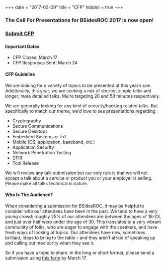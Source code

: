 +++
date = "2017-02-09"
title = "CFP"
hidden = true
+++

### The Call For Presentations for BSidesROC 2017 is now open!

### 

### [Submit CFP](https://docs.google.com/forms/d/10ic3TVy4H48axuOPTz4pqcYSuQuHAIzzDLQnvfP5HnY/viewform)

### 

#### Important Dates

- CFP Closes: March 17
- CFP Responses Sent: March 24

#### CFP Guideline

We are looking for a variety of topics to be presented at this year’s con. Additionally, this year, we are seeking a mix of shorter, simple talks and longer, more detailed talks.  We’re targeting 20 and 50 minutes respectively.

We are generally looking for any kind of security/hacking related talks. But specifically to match our theme, we’d love to see presentations regarding:

- Cryptography
- Secure Communications
- Secure Desktops
- Embedded Systems or IoT
- Mobile (OS, application, baseband, etc.)
- Application Security
- Network Penetration Testing
- DFIR
- Tool Release

We will review any talk submission but our only rule is that we will not accept a talk about a service or product you or your employer is selling. Please make all talks technical in nature.

#### Who Is The Audience?

When considering a submission for BSidesROC, it may be helpful to consider who our attendees have been in the past. We tend to have a very young crowd: roughly 25% of our attendees are between the ages of 18-23, and just over half were under the age of 30. This translates to a very vibrant community of folks, who are eager to engage with the speakers, and have fresh ways of looking at topics. Our attendees have new, sometimes brilliant, ideas to bring to the table – and they aren’t afraid of speaking up and calling out mediocrity when they see it.

So if you have a topic to share, in the long or short format, please send a submission using [this form](https://docs.google.com/forms/d/10ic3TVy4H48axuOPTz4pqcYSuQuHAIzzDLQnvfP5HnY/viewform) by March 17.
